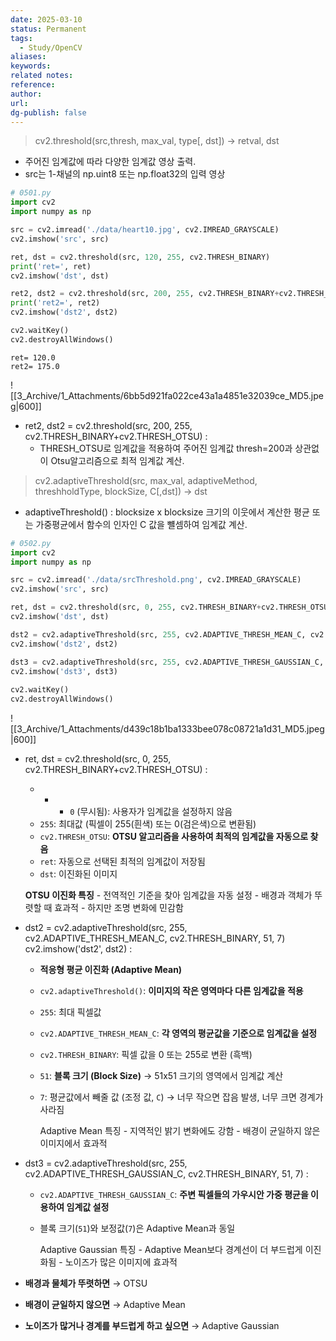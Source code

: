 ```yaml
---
date: 2025-03-10
status: Permanent
tags: 
  - Study/OpenCV
aliases: 
keywords: 
related notes: 
reference: 
author: 
url: 
dg-publish: false
---
```

> cv2.threshold(src,thresh, max_val, type[, dst]) -> retval, dst
- 주어진 임계값에 따라 다양한 임계값 영상 출력.
- src는 1-채널의 np.uint8 또는 np.float32의 입력 영상
```python
# 0501.py
import cv2
import numpy as np

src = cv2.imread('./data/heart10.jpg', cv2.IMREAD_GRAYSCALE)
cv2.imshow('src', src)

ret, dst = cv2.threshold(src, 120, 255, cv2.THRESH_BINARY)
print('ret=', ret)
cv2.imshow('dst', dst)

ret2, dst2 = cv2.threshold(src, 200, 255, cv2.THRESH_BINARY+cv2.THRESH_OTSU)
print('ret2=', ret2)
cv2.imshow('dst2', dst2)  

cv2.waitKey()
cv2.destroyAllWindows()
```

```output
ret= 120.0
ret2= 175.0
```
![[3_Archive/1_Attachments/6bb5d921fa022ce43a1a4851e32039ce_MD5.jpeg|600]]
- ret2, dst2 = cv2.threshold(src, 200, 255, cv2.THRESH_BINARY+cv2.THRESH_OTSU) :
	- THRESH_OTSU로 임계값을 적용하여 주어진 임계값 thresh=200과 상관없이 Otsu알고리즘으로 최적 임계값 계산.

> cv2.adaptiveThreshold(src, max_val, adaptiveMethod, threshholdType, blockSize, C[,dst])      -> dst
- adaptiveThreshold() : blocksize x blocksize 크기의 이웃에서 계산한 평균 또는 가중평균에서 함수의 인자인 C 값을 뺼셈하여 임계값 계산.

```python
# 0502.py
import cv2
import numpy as np

src = cv2.imread('./data/srcThreshold.png', cv2.IMREAD_GRAYSCALE)
cv2.imshow('src', src)

ret, dst = cv2.threshold(src, 0, 255, cv2.THRESH_BINARY+cv2.THRESH_OTSU)
cv2.imshow('dst', dst)

dst2 = cv2.adaptiveThreshold(src, 255, cv2.ADAPTIVE_THRESH_MEAN_C, cv2.THRESH_BINARY, 51, 7)
cv2.imshow('dst2', dst2)

dst3 = cv2.adaptiveThreshold(src, 255, cv2.ADAPTIVE_THRESH_GAUSSIAN_C, cv2.THRESH_BINARY, 51, 7)
cv2.imshow('dst3', dst3)
 
cv2.waitKey()
cv2.destroyAllWindows()
```

![[3_Archive/1_Attachments/d439c18b1ba1333bee078c08721a1d31_MD5.jpeg|600]]
- ret, dst = cv2.threshold(src, 0, 255, cv2.THRESH_BINARY+cv2.THRESH_OTSU) :
	- - - `0` (무시됨): 사용자가 임계값을 설정하지 않음
    - `255`: 최대값 (픽셀이 255(흰색) 또는 0(검은색)으로 변환됨)
    - `cv2.THRESH_OTSU`: **OTSU 알고리즘을 사용하여 최적의 임계값을 자동으로 찾음**
	- `ret`: 자동으로 선택된 최적의 임계값이 저장됨
	- `dst`: 이진화된 이미지

	 **OTSU 이진화 특징**
		- 전역적인 기준을 찾아 임계값을 자동 설정
		- 배경과 객체가 뚜렷할 때 효과적
		- 하지만 조명 변화에 민감함
- dst2 = cv2.adaptiveThreshold(src, 255, cv2.ADAPTIVE_THRESH_MEAN_C, cv2.THRESH_BINARY, 51, 7)
cv2.imshow('dst2', dst2) :
	- **적응형 평균 이진화 (Adaptive Mean)**
	- `cv2.adaptiveThreshold()`: **이미지의 작은 영역마다 다른 임계값을 적용**
	- `255`: 최대 픽셀값
	- `cv2.ADAPTIVE_THRESH_MEAN_C`: **각 영역의 평균값을 기준으로 임계값을 설정**
	- `cv2.THRESH_BINARY`: 픽셀 값을 0 또는 255로 변환 (흑백)
	- `51`: **블록 크기 (Block Size)** → 51x51 크기의 영역에서 임계값 계산
	- `7`: 평균값에서 빼줄 값 (조정 값, `C`) → 너무 작으면 잡음 발생, 너무 크면 경계가 사라짐
	
		Adaptive Mean 특징
			- 지역적인 밝기 변화에도 강함
			- 배경이 균일하지 않은 이미지에서 효과적
		
- dst3 = cv2.adaptiveThreshold(src, 255, cv2.ADAPTIVE_THRESH_GAUSSIAN_C, cv2.THRESH_BINARY, 51, 7) : 
	- `cv2.ADAPTIVE_THRESH_GAUSSIAN_C`: **주변 픽셀들의 가우시안 가중 평균을 이용하여 임계값 설정**
	- 블록 크기(`51`)와 보정값(`7`)은 Adaptive Mean과 동일

		Adaptive Gaussian 특징
			- Adaptive Mean보다 경계선이 더 부드럽게 이진화됨
			- 노이즈가 많은 이미지에 효과적
- **배경과 물체가 뚜렷하면** → OTSU
- **배경이 균일하지 않으면** → Adaptive Mean
- **노이즈가 많거나 경계를 부드럽게 하고 싶으면** → Adaptive Gaussian

